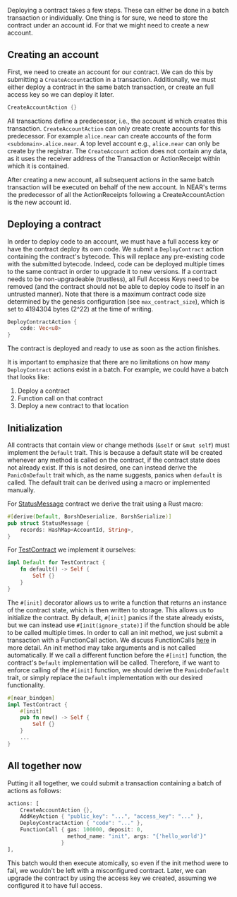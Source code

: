 Deploying a contract takes a few steps. These can either be done in a batch transaction or individually. One thing is for sure, we need to store the contract under an account id. For that we might need to create a new account.

## Creating an account

First, we need to create an account for our contract. We can do this by submitting a ``CreateAccount``action in a transaction. Additionally, we must either deploy a contract in the same batch transaction, or create an full access key so we can deploy it later.

```rust
CreateAccountAction {}
```

All transactions define a predecessor, i.e., the account id which creates this transaction. ``CreateAccountAction`` can only create create accounts for this predecessor. For example ``alice.near`` can create accounts of the form ``<subdomain>.alice.near``. A top level account e.g., ``alice.near`` can only be create by the registrar.
The ``CreateAccount`` action does not contain any data, as it uses the receiver address of the Transaction or ActionReceipt within which it is contained.

After creating a new account, all subsequent actions in the same batch transaction will be executed on behalf of the new account. In NEAR's terms the predecessor of all the ActionReceipts following a CreateAccountAction is the new account id.

## Deploying a contract

In order to deploy code to an account, we must have a full access key or have the contract deploy its own code. We submit a ``DeployContract`` action containing the contract's bytecode. This will replace any pre-existing code with the submitted bytecode. Indeed, code can be deployed multiple times to the same contract in order to upgrade it to new versions. If a contract needs to be non-upgradeable (trustless), all Full Access Keys need to be removed (and the contract should not be able to deploy code to itself in an untrusted manner). Note that there is a maximum contract code size determined by the genesis configuration (see ``max_contract_size``), which is set to 4194304 bytes (2^22) at the time of writing.

```rust
DeployContractAction {
    code: Vec<u8>
}
```

The contract is deployed and ready to use as soon as the action finishes.

It is important to emphasize that there are no limitations on how many ``DeployContract`` actions exist in a batch. For example, we could have a batch that looks like: 

1. Deploy a contract
2. Function call on that contract
3. Deploy a new contract to that location

## Initialization
All contracts that contain view or change methods (``&self`` or ``&mut self``) must implement the ``Default`` trait. This is because a default state will be created whenever any method is called on the contract, if the contract state does not already exist. If this is not desired, one can instead derive the ``PanicOnDefault`` trait which, as the name suggests, panics when ``default`` is called. The default trait can be derived using a macro or implemented manually.

For [StatusMessage](https://github.com/near/near-sdk-rs/blob/master/examples/status-message/src/lib.rs#L8) contract we derive the trait using a Rust macro:

```rust
#[derive(Default, BorshDeserialize, BorshSerialize)]
pub struct StatusMessage {
    records: HashMap<AccountId, String>,
}
```

For [TestContract](https://github.com/near/near-sdk-rs/blob/master/examples/test-contract/src/lib.rs) we implement it ourselves:

```rust
impl Default for TestContract {
    fn default() -> Self {
        Self {}
    }
}
```


The ``#[init]`` decorator allows us to write a function that returns an instance of the contract state, which is then written to storage. This allows us to initialize the contract. By default, ``#[init]`` panics if the state already exists, but we can instead use ``#[init(ignore_state)]`` if the function should be able to be called multiple times.
In order to call an init method, we just submit a transaction with a FunctionCall action. We discuss FunctionCalls [here](execution.md) in more detail. An init method may take arguments and is not called automatically.
If we call a different function before the ``#[init]`` function, the contract's ``Default`` implementation will be called. Therefore, if we want to enforce calling of the ``#[init]`` function, we should derive the ``PanicOnDefault`` trait, or simply replace the ``Default`` implementation with our desired functionality.

```rust
#[near_bindgen]
impl TestContract {
    #[init]
    pub fn new() -> Self {
        Self {}
    }
    ...
}
```

## All together now
Putting it all together, we could submit a transaction containing a batch of actions as follows:

```rust
actions: [
    CreateAccountAction {},
    AddKeyAction { "public_key": "...", "access_key": "..." },
    DeployContractAction { "code": "..." },
    FunctionCall { gas: 100000, deposit: 0, 
                   method_name: "init", args: "{'hello_world'}" 
                 }
],
```

This batch would then execute atomically, so even if the init method were to fail, we wouldn't be left with a misconfigured contract. Later, we can upgrade the contract by using the access key we created, assuming we configured it to have full access.
